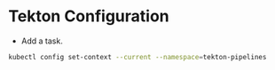 # Tekton Configuration

* Add a task.

```sh
kubectl config set-context --current --namespace=tekton-pipelines

```
